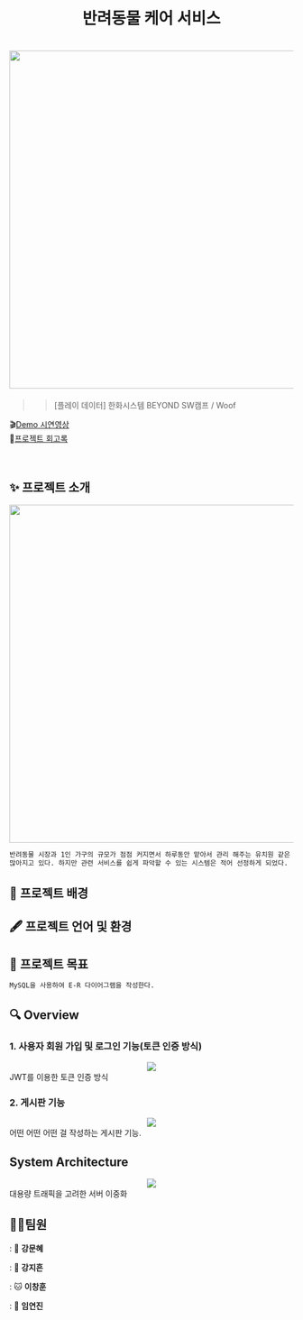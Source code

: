 <h1 align="center">반려동물 케어 서비스</h1>

<h1 align="center">
<img src="C:\be02-1st-woof-animal_careservice\main.jpg" width="600">
</h1>

> > [플레이 데이터] 한화시스템 BEYOND SW캠프 / Woof

🎬[Demo 시연영상](https://www.youtube.com/watch?v=dhMrKTwNI8U&lc=UgzCJR3WxkvsckRyyO94AaABAg&ab_channel=%EB%94%B0%EB%9D%BC%ED%95%98%EB%A9%B4%EC%84%9C%EB%B0%B0%EC%9A%B0%EB%8A%94IT)   
📃[프로젝트 회고록](블로그주소)

<br>

## ✨ 프로젝트 소개
<img src="C:\be02-1st-woof-animal_careservice\프로젝트설명 사진.png" width="600">


```sh
반려동물 시장과 1인 가구의 규모가 점점 커지면서 하루동안 맡아서 관리 해주는 유치원 같은 서비스가
많아지고 있다. 하지만 관련 서비스를 쉽게 파악할 수 있는 시스템은 적어 선정하게 되었다.  
```

## 📃 프로젝트 배경

## 🖋️ 프로젝트 언어 및 환경

## 📌 프로젝트 목표

```sh
MySQL을 사용하여 E-R 다이어그램을 작성한다.
```

## 🔍 Overview

### 1. 사용자 회원 가입 및 로그인 기능(토큰 인증 방식)

<center>
    <img src="./img/pic2.png" />
</center>
JWT를 이용한 토큰 인증 방식

<br>

### 2. 게시판 기능

<center>
    <img src="./img/pic1.png" />
</center>
어떤 어떤 어떤 걸 작성하는 게시판 기능.

<br>

## System Architecture

<center>
    <img src="./img/pic2.png" />
</center>
대용량 트래픽을 고려한 서버 이중화

<br>



## 🤼‍♂️팀원

: 🐶 **강문혜**

: 🐺 **강지흔**

: 🐱 **이창훈**

: 🦁 **임연진**










